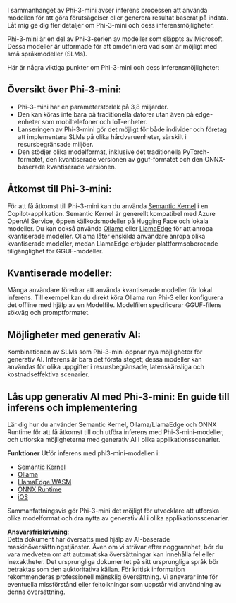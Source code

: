 I sammanhanget av Phi-3-mini avser inferens processen att använda modellen för att göra förutsägelser eller generera resultat baserat på indata. Låt mig ge dig fler detaljer om Phi-3-mini och dess inferensmöjligheter.

Phi-3-mini är en del av Phi-3-serien av modeller som släppts av Microsoft. Dessa modeller är utformade för att omdefiniera vad som är möjligt med små språkmodeller (SLMs).

Här är några viktiga punkter om Phi-3-mini och dess inferensmöjligheter:

## **Översikt över Phi-3-mini:**
- Phi-3-mini har en parameterstorlek på 3,8 miljarder.
- Den kan köras inte bara på traditionella datorer utan även på edge-enheter som mobiltelefoner och IoT-enheter.
- Lanseringen av Phi-3-mini gör det möjligt för både individer och företag att implementera SLMs på olika hårdvaruenheter, särskilt i resursbegränsade miljöer.
- Den stödjer olika modelformat, inklusive det traditionella PyTorch-formatet, den kvantiserade versionen av gguf-formatet och den ONNX-baserade kvantiserade versionen.

## **Åtkomst till Phi-3-mini:**
För att få åtkomst till Phi-3-mini kan du använda [Semantic Kernel](https://github.com/microsoft/SemanticKernelCookBook?WT.mc_id=aiml-138114-kinfeylo) i en Copilot-applikation. Semantic Kernel är generellt kompatibel med Azure OpenAI Service, öppen källkodsmodeller på Hugging Face och lokala modeller.
Du kan också använda [Ollama](https://ollama.com) eller [LlamaEdge](https://llamaedge.com) för att anropa kvantiserade modeller. Ollama låter enskilda användare anropa olika kvantiserade modeller, medan LlamaEdge erbjuder plattformsoberoende tillgänglighet för GGUF-modeller.

## **Kvantiserade modeller:**
Många användare föredrar att använda kvantiserade modeller för lokal inferens. Till exempel kan du direkt köra Ollama run Phi-3 eller konfigurera det offline med hjälp av en Modelfile. Modelfilen specificerar GGUF-filens sökväg och promptformatet.

## **Möjligheter med generativ AI:**
Kombinationen av SLMs som Phi-3-mini öppnar nya möjligheter för generativ AI. Inferens är bara det första steget; dessa modeller kan användas för olika uppgifter i resursbegränsade, latenskänsliga och kostnadseffektiva scenarier.

## **Lås upp generativ AI med Phi-3-mini: En guide till inferens och implementering**  
Lär dig hur du använder Semantic Kernel, Ollama/LlamaEdge och ONNX Runtime för att få åtkomst till och utföra inferens med Phi-3-mini-modeller, och utforska möjligheterna med generativ AI i olika applikationsscenarier.

**Funktioner**
Utför inferens med phi3-mini-modellen i:

- [Semantic Kernel](https://github.com/Azure-Samples/Phi-3MiniSamples/tree/main/semantickernel?WT.mc_id=aiml-138114-kinfeylo)
- [Ollama](https://github.com/Azure-Samples/Phi-3MiniSamples/tree/main/ollama?WT.mc_id=aiml-138114-kinfeylo)
- [LlamaEdge WASM](https://github.com/Azure-Samples/Phi-3MiniSamples/tree/main/wasm?WT.mc_id=aiml-138114-kinfeylo)
- [ONNX Runtime](https://github.com/Azure-Samples/Phi-3MiniSamples/tree/main/onnx?WT.mc_id=aiml-138114-kinfeylo)
- [iOS](https://github.com/Azure-Samples/Phi-3MiniSamples/tree/main/ios?WT.mc_id=aiml-138114-kinfeylo)

Sammanfattningsvis gör Phi-3-mini det möjligt för utvecklare att utforska olika modelformat och dra nytta av generativ AI i olika applikationsscenarier.

**Ansvarsfriskrivning**:  
Detta dokument har översatts med hjälp av AI-baserade maskinöversättningstjänster. Även om vi strävar efter noggrannhet, bör du vara medveten om att automatiska översättningar kan innehålla fel eller inexaktheter. Det ursprungliga dokumentet på sitt ursprungliga språk bör betraktas som den auktoritativa källan. För kritisk information rekommenderas professionell mänsklig översättning. Vi ansvarar inte för eventuella missförstånd eller feltolkningar som uppstår vid användning av denna översättning.